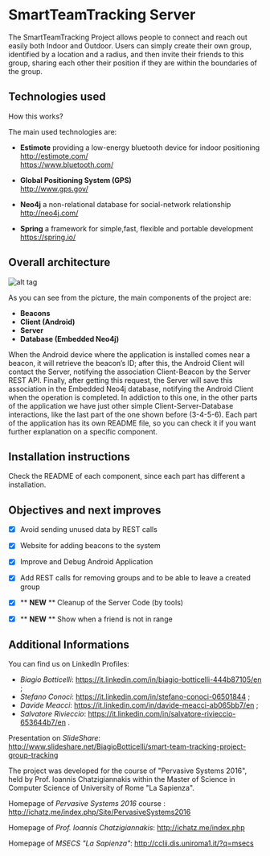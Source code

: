 # SmartTeamTracking Server

The SmartTeamTracking Project allows people to connect and reach out easily both Indoor and Outdoor.
Users can simply create their own group, identified by a location and a radius, and then invite their friends to this group, sharing each other their position if they are within the boundaries of the group.


## Technologies used 

How this works?

The main used technologies are:

+ **Estimote**
providing a low-energy bluetooth device for indoor positioning<br />
http://estimote.com/ <br /> https://www.bluetooth.com/

+ **Global Positioning System (GPS)** <br />
http://www.gps.gov/

+ **Neo4j**
a non-relational database for social-network relationship <br />
http://neo4j.com/

+ **Spring**
a framework for simple,fast, flexible and portable development <br />
https://spring.io/


## Overall architecture 


![alt tag](http://i.imgur.com/6Djz7NX.png)

As you can see from the picture, the main components of the project are:

+ **Beacons**
+ **Client (Android)**
+ **Server**
+ **Database (Embedded Neo4j)**

When the Android device where the application is installed comes near a beacon, it will retrieve the beacon’s ID; after this, the Android Client will contact the Server, notifying the association Client-Beacon by the Server REST API. Finally, after getting this request, the Server will save this association in the Embedded Neo4j database, notifying the Android Client when the operation is completed.
In addiction to this one, in the other parts of the application we have just other simple Client-Server-Database interactions, like the last part of the one shown before (3-4-5-6).
Each part of the application has its own README file, so you can check it if you want further explanation on a specific component.


## Installation instructions

Check the README of each component, since each part has different a installation.


## Objectives and next improves

+ [x] Avoid sending unused data by REST calls 
+ [x] Website for adding beacons to the system 
+ [x] Improve and Debug Android Application 
+ [x] Add REST calls for removing groups and to be able to leave a created group 
+ [x] ** **NEW** ** Cleanup of the Server Code (by tools)
+ [x] ** **NEW** ** Show when a friend is not in range


## Additional Informations


You can find us on LinkedIn Profiles:

- *Biagio Botticelli*: https://it.linkedin.com/in/biagio-botticelli-444b87105/en ;
- *Stefano Conoci*: https://it.linkedin.com/in/stefano-conoci-06501844 ; 
- *Davide Meacci*: https://it.linkedin.com/in/davide-meacci-ab065bb7/en ;
- *Salvatore Rivieccio*: https://it.linkedin.com/in/salvatore-rivieccio-653644b7/en .

Presentation on *SlideShare*: http://www.slideshare.net/BiagioBotticelli/smart-team-tracking-project-group-tracking

The project was developed for the course of "Pervasive Systems 2016", 
held by Prof. Ioannis Chatzigiannakis
within the Master of Science in Computer Science of University of Rome "La Sapienza".

Homepage of *Pervasive Systems 2016* course :
http://ichatz.me/index.php/Site/PervasiveSystems2016

Homepage of *Prof. Ioannis Chatzigiannakis*: 
http://ichatz.me/index.php

Homepage of *MSECS "La Sapienza"*:
http://cclii.dis.uniroma1.it/?q=msecs

